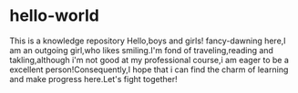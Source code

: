 # hello-world
This is a knowledge repository
Hello,boys and girls!
fancy-dawning here,I am an outgoing girl,who likes smiling.I'm fond of traveling,reading and takling,although i'm not good at my professional course,i am eager to be a excellent person!Consequently,I hope that i can find the charm of learning and make progress here.Let's fight together!
